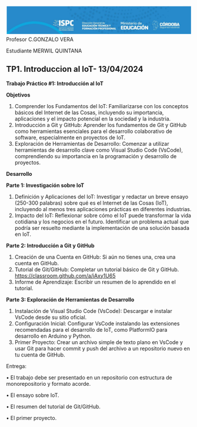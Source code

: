 ![alt text](./IMAGENES/image.png)
Profesor C.GONZALO VERA

Estudiante MERWIL QUINTANA 

## TP1. Introduccion al IoT- 13/04/2024

**Trabajo Práctico #1: Introducción al IoT**

**Objetivos**

1. Comprender los Fundamentos del IoT: Familiarizarse con los
conceptos básicos del Internet de las Cosas, incluyendo su
importancia, aplicaciones y el impacto potencial en la sociedad y
la industria.
2. Introducción a Git y GitHub: Aprender los fundamentos de Git y
GitHub como herramientas esenciales para el desarrollo
colaborativo de software, especialmente en proyectos de IoT.
3. Exploración de Herramientas de Desarrollo: Comenzar a
utilizar herramientas de desarrollo clave como Visual Studio Code
(VsCode), comprendiendo su importancia en la programación y
desarrollo de proyectos.

**Desarrollo**

**Parte 1: Investigación sobre IoT**

1. Definición y Aplicaciones del IoT: Investigar y redactar un breve
ensayo (250-300 palabras) sobre qué es el Internet de las Cosas
(IoT), incluyendo al menos tres aplicaciones prácticas en
diferentes industrias.
2. Impacto del IoT: Reflexionar sobre cómo el IoT puede
transformar la vida cotidiana y los negocios en el futuro. Identificar
un problema actual que podría ser resuelto mediante la
implementación de una solución basada en IoT.

**Parte 2: Introducción a Git y GitHub**

1. Creación de una Cuenta en GitHub: Si aún no tienes una, crea
una cuenta en GitHub.
2. Tutorial de Git/GitHub: Completar un tutorial básico de Git y
GitHub. https://classroom.github.com/a/iAxy1U65
3. Informe de Aprendizaje: Escribir un resumen de lo aprendido en
el tutorial.

**Parte 3: Exploración de Herramientas de Desarrollo**

1. Instalación de Visual Studio Code (VsCode): Descargar e
instalar VsCode desde su sitio oficial.
2. Configuración Inicial: Configurar VsCode instalando las
extensiones recomendadas para el desarrollo de IoT, como
PlatformIO para desarrollo en Arduino y Python.
3. Primer Proyecto: Crear un archivo simple de texto plano en
VsCode y usar Git para hacer commit y push del archivo a un
repositorio nuevo en tu cuenta de GitHub.

Entrega:

• El trabajo debe ser presentado en un repositorio con estructura de
monorepositorio y formato acorde.

• El ensayo sobre IoT.

• El resumen del tutorial de Git/GitHub.

• El primer proyecto.
